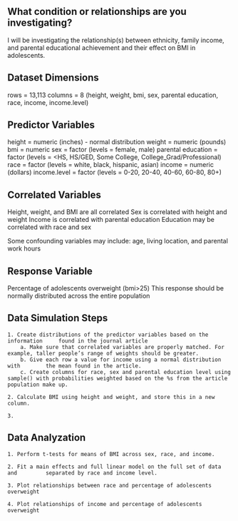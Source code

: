 ## What condition or relationships are you investigating?

I will be investigating the relationship(s) between ethnicity, family income, and parental educational achievement and their effect on BMI in adolescents.

## Dataset Dimensions
rows = 13,113
columns = 8 (height, weight, bmi, sex, parental education, race, income, income.level)

## Predictor Variables
height = numeric (inches) - normal distribution
weight = numeric (pounds)
bmi = numeric
sex = factor (levels = female, male)
parental education = factor (levels = <HS, HS/GED, Some College, College_Grad/Professional)
race = factor (levels = white, black, hispanic, asian)
income = numeric (dollars)
income.level = factor (levels = 0-20, 20-40, 40-60, 60-80, 80+)

## Correlated Variables

Height, weight, and BMI are all correlated
Sex is correlated with height and weight
Income is correlated with parental education
Education may be correlated with race and sex

Some confounding variables may include: age, living location, and parental work hours

## Response Variable
Percentage of adolescents overweight (bmi>25)
This response should be normally distributed across the entire population

## Data Simulation Steps

	1. Create distributions of the predictor variables based on the information 	found in the journal article
		a. Make sure that correlated variables are properly matched. For 			example, taller people’s range of weights should be greater.
		b. Give each row a value for income using a normal distribution with 		the mean found in the article.
		c. Create columns for race, sex and parental education level using 			sample() with probabilities weighted based on the %s from the article 		population make up.

	2. Calculate BMI using height and weight, and store this in a new column.

	3. 

## Data Analyzation	

	1. Perform t-tests for means of BMI across sex, race, and income.

	2. Fit a main effects and full linear model on the full set of data and 		separated by race and income level.

	3. Plot relationships between race and percentage of adolescents overweight

	4. Plot relationships of income and percentage of adolescents overweight

